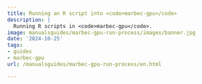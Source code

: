 ```yaml
---
title: Running an R script into <code>marbec-gpu</code>
description: |
  Running R scripts in <code>marbec-gpu</code>.
image: manualsguides/marbec-gpu-run-process/images/banner.jpg
date: '2024-10-25'
tags:
- guides
- marbec-gpu
url: /manualsguides/marbec-gpu-run-process/en.html

---
```

